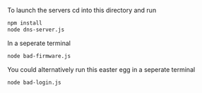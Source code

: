 To launch the servers cd into this directory and run 
```bash
npm install
node dns-server.js
```
In a seperate terminal
```bash
node bad-firmware.js
```
You could alternatively run this easter egg in a seperate terminal
```bash
node bad-login.js
```